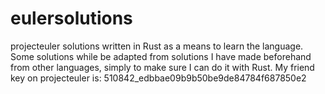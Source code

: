 # eulersolutions
projecteuler solutions written in Rust as a means to learn the language. Some solutions while be adapted from solutions I have made beforehand from other languages, simply to make sure I can do it with Rust.
My friend key on projecteuler is: 510842_edbbae09b9b50be9de84784f687850e2
